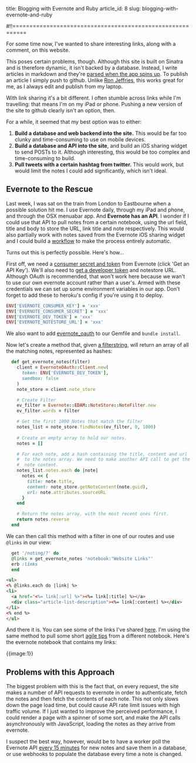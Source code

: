 title: Blogging with Evernote and Ruby
article_id: 8
slug: blogging-with-evernote-and-ruby

#!!==========================================================

For some time now, I've wanted to share interesting links, along with a comment, on this website.

This poses certain problems, though. Although this site is built on Sinatra and is therefore dynamic, it isn't backed by a database. Instead, I write articles in markdown and they're [parsed when the app spins up](/writing/new-job-new-website-131002). To publish an article I simply push to github. Unlike [Ron Jeffries](http://ronjeffries.com/articles/ipads-and-other-needs/ipads.html), this works great for me, as I always edit and publish from my laptop.

With link sharing it's a bit different. I often stumble across links while I'm travelling: that means I'm on my iPad or phone. Pushing a new version of the site to github clearly isn't an option, then.

For a while, it seemed that my best option was to either:

1. **Build a database and web backend into the site.** This would be far too clunky and time-consuming to use on mobile devices.
2. **Build a database and API into the site**, and build an iOS sharing widget to send POSTs to it. Although interesting, this would be too complex and time-consuming to build.
3. **Pull tweets with a certain hashtag from twitter.** This would work, but would limit the notes I could add significantly, which isn't ideal.

## Evernote to the Rescue

Last week, I was sat on the train from London to Eastbourne when a possible solution hit me. I use Evernote daily, through my iPad and phone, and through the OSX menuabar app. And **Evernote has an API**. I wonder if I could use that API to pull notes from a certain notebook, using the url field, title and body to store the URL, link title and note respectively. This would also partially work with notes saved from the Evernote iOS sharing widget and I could build a [workflow](https://workflow.is) to make the process entirely automatic.

Turns out this is perfectly possible. Here's how...

First off, we need a [consumer secret and token](https://dev.evernote.com/) from Evernote (click 'Get an API Key').  We'll also need to [get a developer token](https://dev.evernote.com/doc/articles/authentication.php#devtoken) and notestore URL. Although OAuth is recommended, that won't work here because we wan't to use our own evernote account rather than a user's. Armed with these credentials we can set up some environment variables in our app. Don't forget to add these to heroku's config if you're using it to deploy.

````ruby
ENV['EVERNOTE_CONSUMER_KEY'] = 'xxx'
ENV['EVERNOTE_CONSUMER_SECRET'] = 'xxx'
ENV['EVERNOTE_DEV_TOKEN'] = 'xxx'
ENV['EVERNOTE_NOTESTORE_URL'] = 'xxx'
````

We also want to add [evernote_oauth](https://github.com/evernote/evernote-oauth-ruby) to our Gemfile and `bundle install`.

Now let's create a method that, given [a filterstring](https://dev.evernote.com/doc/articles/search_grammar.php), will return an array of all the matching notes, represented as hashes:

````ruby
  def get_evernote_notes(filter)
    client = EvernoteOAuth::Client.new(
      token: ENV['EVERNOTE_DEV_TOKEN'],
      sandbox: false
    )
    note_store = client.note_store

    # Create Filter
    ev_filter = Evernote::EDAM::NoteStore::NoteFilter.new
    ev_filter.words = filter

    # Get the first 1000 Notes that match the filter
    notes_list = note_store.findNotes(ev_filter, 0, 1000)
    
    # Create an empty array to hold our notes.
    notes = []

    # For each note, add a hash containing the title, content and url
    #  to the notes array. We need to make another API call to get the
    #  note content.
    notes_list.notes.each do |note|
      notes << {
        title: note.title,
        content: note_store.getNoteContent(note.guid),
        url: note.attributes.sourceURL
      }
    end

    # Return the notes array, with the most recent ones first.
    return notes.reverse
  end
````

We can then call this method with a filter in one of our routes and use `@links` in our view:

````ruby
  get '/noting/?' do
  @links = get_evernote_notes 'notebook:"Website Links"'
  erb :links
  end
````

````html
<ul>
<% @links.each do |link| %>
<li>
  <a href="<%= link[:url] %>"><%= link[:title] %></a>
  <div class="article-list-description"><%= link[:content] %></div>
</li>
<% end %>
</ul>
````

And there it is. You can see some of the links I've shared [here](/sharing). I'm using the same method to pull some short [agile tips](/agile) from a different notebook. Here's the evernote notebook that contains my links:

{{image:1}}

## Problems with this Approach

The biggest problem with this is the fact that, on every request, the site makes a number of API requests to evernote in order to authenticate, fetch the notes and then fetch the contents of each note. This not only slows down the page load time, but could cause API rate limit issues with high traffic volume. If I just wanted to improve the perceived performance, I could render a page with a spinner of some sort, and make the API calls asynchronously with JavaScript, loading the notes as they arrive from evernote.

I suspect the best way, however, would be to have a worker poll the Evernote API [every 15 minutes](https://dev.evernote.com/doc/articles/polling_notification.php) for new notes and save them in a database, or use webhooks to populate the database every time a note is changed.



